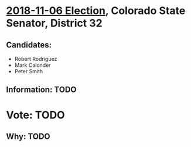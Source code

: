 # [2018-11-06 Election](../README.md), Colorado State Senator, District 32

## Candidates:

* Robert Rodriguez
* Mark Calonder
* Peter Smith

## Information: TODO

# Vote: TODO

## Why: TODO
